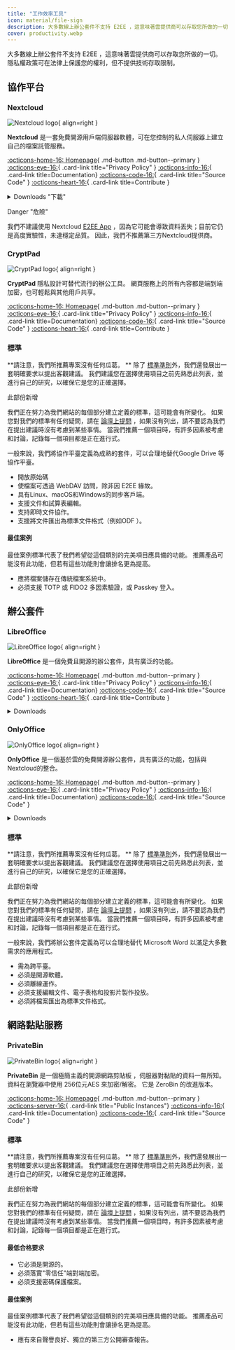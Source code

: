 ```yaml
---
title: "工作效率工具"
icon: material/file-sign
description: 大多數線上辦公套件不支持 E2EE ，這意味著雲提供商可以存取您所做的一切。
cover: productivity.webp
---
```


大多數線上辦公套件不支持 E2EE ，這意味著雲提供商可以存取您所做的一切。 隱私權政策可在法律上保護您的權利，但不提供技術存取限制。

## 協作平台

### Nextcloud

<div class="admonition recommendation" markdown>

![Nextcloud logo](assets/img/productivity/nextcloud.svg){ align=right }

**Nextcloud** 是一套免費開源用戶端伺服器軟體，可在您控制的私人伺服器上建立自己的檔案託管服務。

[:octicons-home-16: Homepage](https://nextcloud.com){ .md-button .md-button--primary }
[:octicons-eye-16:](https://nextcloud.com/privacy){ .card-link title="Privacy Policy" }
[:octicons-info-16:](https://nextcloud.com/support/){ .card-link title=Documentation}
[:octicons-code-16:](https://github.com/nextcloud){ .card-link title="Source Code" }
[:octicons-heart-16:](https://nextcloud.com/contribute/){ .card-link title=Contribute }

<details class="downloads" markdown>
<summary>Downloads "下載"</summary>

- [:simple-googleplay: Google Play](https://play.google.com/store/apps/details?id=com.nextcloud.client)
- [:simple-appstore: App Store](https://apps.apple.com/app/id1125420102)
- [:simple-github: GitHub](https://github.com/nextcloud/android/releases)
- [:simple-windows11: Windows](https://nextcloud.com/install/#install-clients)
- [:simple-apple: macOS](https://nextcloud.com/install/#install-clients)
- [:simple-linux: Linux](https://nextcloud.com/install/#install-clients)

</details>

</div>

<div class="admonition danger" markdown>
<p class="admonition-title">Danger "危險"</p>

我們不建議使用 Nextcloud [E2EE App](https://apps.nextcloud.com/apps/end_to_end_encryption) ，因為它可能會導致資料丟失；目前它仍是高度實驗性，未達穩定品質。 因此，我們不推薦第三方Nextcloud提供商。

</div>

### CryptPad

<div class="admonition recommendation" markdown>

![CryptPad logo](assets/img/productivity/cryptpad.svg){ align=right }

**CryptPad** 隱私設計可替代流行的辦公工具。 網頁服務上的所有內容都是端到端加密，也可輕鬆與其他用戶共享。

[:octicons-home-16: Homepage](https://cryptpad.fr){ .md-button .md-button--primary }
[:octicons-eye-16:](https://cryptpad.fr/pad/#/2/pad/view/GcNjAWmK6YDB3EO2IipRZ0fUe89j43Ryqeb4fjkjehE/){ .card-link title="Privacy Policy" }
[:octicons-info-16:](https://docs.cryptpad.fr/){ .card-link title=Documentation}
[:octicons-code-16:](https://github.com/xwiki-labs/cryptpad){ .card-link title="Source Code" }
[:octicons-heart-16:](https://opencollective.com/cryptpad){ .card-link title=Contribute }

</details>

</div>

### 標準

**請注意，我們所推薦專案沒有任何瓜葛。 ** 除了 [標準準則](about/criteria.md)外，我們還發展出一套明確要求以提出客觀建議。 我們建議您在選擇使用項目之前先熟悉此列表，並進行自己的研究，以確保它是您的正確選擇。

<div class="admonition example" markdown>
<p class="admonition-title">此部份新增</p>

我們正在努力為我們網站的每個部分建立定義的標準，這可能會有所變化。 如果您對我們的標準有任何疑問，請在 [論壇上提問](https://discuss.privacyguides.net/latest) ，如果沒有列出，請不要認為我們在提出建議時沒有考慮到某些事情。 當我們推薦一個項目時，有許多因素被考慮和討論，記錄每一個項目都是正在進行式。

</div>

一般來說，我們將協作平臺定義為成熟的套件，可以合理地替代Google Drive 等協作平臺。

- 開放原始碼
- 使檔案可透過 WebDAV 訪問，除非因 E2EE 緣故。
- 具有Linux、macOS和Windows的同步客戶端。
- 支援文件和試算表編輯。
- 支持即時文件協作。
- 支援將文件匯出為標準文件格式（例如ODF ）。

#### 最佳案例

最佳案例標準代表了我們希望從這個類別的完美項目應具備的功能。 推薦產品可能沒有此功能，但若有這些功能則會讓排名更為提高。

- 應將檔案儲存在傳統檔案系統中。
- 必須支援 TOTP 或 FIDO2 多因素驗證，或 Passkey 登入。

## 辦公套件

### LibreOffice

<div class="admonition recommendation" markdown>

![LibreOffice logo](assets/img/productivity/libreoffice.svg){ align=right }

**LibreOffice** 是一個免費且開源的辦公套件，具有廣泛的功能。

[:octicons-home-16: Homepage](https://www.libreoffice.org){ .md-button .md-button--primary }
[:octicons-eye-16:](https://www.libreoffice.org/about-us/privacy/privacy-policy-en/){ .card-link title="Privacy Policy" }
[:octicons-info-16:](https://documentation.libreoffice.org/en/english-documentation/){ .card-link title=Documentation}
[:octicons-code-16:](https://www.libreoffice.org/about-us/source-code){ .card-link title="Source Code" }
[:octicons-heart-16:](https://www.libreoffice.org/donate/){ .card-link title=Contribute }

<details class="downloads" markdown>
<summary>Downloads</summary>

- [:simple-googleplay: Google Play](https://www.libreoffice.org/download/android-and-ios/)
- [:simple-appstore: App Store](https://www.libreoffice.org/download/android-and-ios/)
- [:simple-windows11: Windows](https://www.libreoffice.org/download/download/)
- [:simple-apple: macOS](https://www.libreoffice.org/download/download/)
- [:simple-linux: Linux](https://www.libreoffice.org/download/download/)
- [:simple-flathub: Flathub](https://flathub.org/apps/details/org.libreoffice.LibreOffice)

</details>

</div>

### OnlyOffice

<div class="admonition recommendation" markdown>

![OnlyOffice logo](assets/img/productivity/onlyoffice.svg){ align=right }

**OnlyOffice** 是一個基於雲的免費開源辦公套件，具有廣泛的功能，包括與Nextcloud的整合。

[:octicons-home-16: Homepage](https://www.onlyoffice.com){ .md-button .md-button--primary }
[:octicons-eye-16:](https://help.onlyoffice.com/products/files/doceditor.aspx?fileid=5048502&doc=SXhWMEVzSEYxNlVVaXJJeUVtS0kyYk14YWdXTEFUQmRWL250NllHNUFGbz0_IjUwNDg1MDIi0){ .card-link title="Privacy Policy" }
[:octicons-info-16:](https://helpcenter.onlyoffice.com/userguides.aspx){ .card-link title=Documentation}
[:octicons-code-16:](https://github.com/ONLYOFFICE){ .card-link title="Source Code" }

<details class="downloads" markdown>
<summary>Downloads</summary>

- [:simple-googleplay: Google Play](https://play.google.com/store/apps/details?id=com.onlyoffice.documents)
- [:simple-appstore: App Store](https://apps.apple.com/app/id944896972)
- [:simple-windows11: Windows](https://www.onlyoffice.com/download-desktop.aspx)
- [:simple-apple: macOS](https://www.onlyoffice.com/download-desktop.aspx)
- [:simple-linux: Linux](https://www.onlyoffice.com/download-desktop.aspx)
- [:simple-flathub: Flathub](https://flathub.org/apps/details/org.onlyoffice.desktopeditors)

</details>

</div>

### 標準

**請注意，我們所推薦專案沒有任何瓜葛。 ** 除了 [標準準則](about/criteria.md)外，我們還發展出一套明確要求以提出客觀建議。 我們建議您在選擇使用項目之前先熟悉此列表，並進行自己的研究，以確保它是您的正確選擇。

<div class="admonition example" markdown>
<p class="admonition-title">此部份新增</p>

我們正在努力為我們網站的每個部分建立定義的標準，這可能會有所變化。 如果您對我們的標準有任何疑問，請在 [論壇上提問](https://discuss.privacyguides.net/latest) ，如果沒有列出，請不要認為我們在提出建議時沒有考慮到某些事情。 當我們推薦一個項目時，有許多因素被考慮和討論，記錄每一個項目都是正在進行式。

</div>

一般來說，我們將辦公套件定義為可以合理地替代 Microsoft Word 以滿足大多數需求的應用程式。

- 需為跨平臺。
- 必須是開源軟體。
- 必須離線運作。
- 必須支援編輯文件、電子表格和投影片製作投放。
- 必須將檔案匯出為標準文件格式。

## 網路黏貼服務

### PrivateBin

<div class="admonition recommendation" markdown>

![PrivateBin logo](assets/img/productivity/privatebin.svg){ align=right }

**PrivateBin** 是一個極簡主義的開源網路剪貼板 ，伺服器對黏貼的資料一無所知。 資料在瀏覽器中使用 256位元AES 來加密/解密。 它是 ZeroBin 的改進版本。

[:octicons-home-16: Homepage](https://privatebin.info){ .md-button .md-button--primary }
[:octicons-server-16:](https://privatebin.info/directory/){ .card-link title="Public Instances"}
[:octicons-info-16:](https://github.com/PrivateBin/PrivateBin/wiki/FAQ){ .card-link title=Documentation}
[:octicons-code-16:](https://github.com/PrivateBin/PrivateBin){ .card-link title="Source Code" }

</details>

</div>

### 標準

**請注意，我們所推薦專案沒有任何瓜葛。 ** 除了 [標準準則](about/criteria.md)外，我們還發展出一套明確要求以提出客觀建議。 我們建議您在選擇使用項目之前先熟悉此列表，並進行自己的研究，以確保它是您的正確選擇。

<div class="admonition example" markdown>
<p class="admonition-title">此部份新增</p>

我們正在努力為我們網站的每個部分建立定義的標準，這可能會有所變化。 如果您對我們的標準有任何疑問，請在 [論壇上提問](https://discuss.privacyguides.net/latest) ，如果沒有列出，請不要認為我們在提出建議時沒有考慮到某些事情。 當我們推薦一個項目時，有許多因素被考慮和討論，記錄每一個項目都是正在進行式。

</div>

#### 最低合格要求

- 它必須是開源的。
- 必須落實"零信任"端對端加密。
- 必須支援密碼保護檔案。

#### 最佳案例

最佳案例標準代表了我們希望從這個類別的完美項目應具備的功能。 推薦產品可能沒有此功能，但若有這些功能則會讓排名更為提高。

- 應有來自聲譽良好、獨立的第三方公開審查報告。
